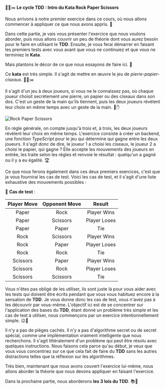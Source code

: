 🧱📃✂️ **Le cycle TDD : Intro du Kata Rock Paper Scissors**

Nous arrivons à notre premier exercice dans ce cours, où nous allons commencer à appliquer ce que nous avons appris. 💪

Dans cette partie, je vais vous présenter l'exercice que nous voulons aborder, puis nous allons couvrir un peu de théorie dont vous aurez besoin pour le faire en utilisant le **TDD**. Ensuite, je vous ferai démarrer en faisant les premiers tests avec vous avant que vous ne continuiez et que vous ne terminiez le **Kata**.

Mais plantons le décor de ce que nous essayons de faire ici. 🌱

Ce **kata** est très simple. Il s'agit de mettre en œuvre le jeu de _pierre-papier-ciseaux_. 🧱📃✂️

Il s'agit d'un jeu à deux joueurs, si vous ne le connaissez pas, où chaque joueur choisit secrètement une pierre, un papier ou des ciseaux dans son dos. C'est un geste de la main qu'ils tiennent, puis les deux joueurs révèlent leur choix en même temps avec un geste de la main. 🤚✋

![Rock Paper Scissors](https://en.wikipedia.org/wiki/Rock_paper_scissors#/media/File:Rock-paper-scissors.svg "Rock Paper Scissors")

En règle générale, on compte jusqu'à trois et, à trois, les deux joueurs révèlent leur choix en même temps. L'exercice consiste à créer un backend, une fonction _TypeScript_ pour le jeu qui détermine qui gagne entre les deux joueurs. Il s'agit donc de dire, le joueur 1 a choisi les ciseaux, le joueur 2 a choisi le papier, qui gagne ? Elle accepte les mouvements des joueurs en entrée, les traite selon les règles et renvoie le résultat : quelqu'un a gagné ou il y a eu égalité. 🏆

Ce que nous ferons également dans ces deux premiers exercices, c'est que je vous fournirai les cas de test. Voici les cas de test, et il s'agit d'une liste exhaustive des mouvements possibles :

📝 **Cas de test** :

|  Player Move  |  Opponent Move  |  Result  |
|:-------------:|:---------------:|:--------:|
| Paper | Rock | Player Wins | 
| Paper | Scissors | Player Loses | 
| Paper | Paper | Tie | 
| Rock | Scissors | Player Wins | 
| Rock | Paper | Player Loses | 
| Rock | Rock | Tie | 
| Scissors | Paper | Player Wins | 
| Scissors | Rock | Player Loses | 
| Scissors | Scissors | Tie | 

Vous n'êtes pas obligé de les utiliser, ils sont juste là pour vous aider avec les tests qui doivent être écrits pendant que vous vous habituez encore à la sensation de **TDD**. Je vous donne donc les cas de test, vous n'avez pas à les découvrir par vous-même. L'objectif ici est de se concentrer sur l'application des bases du **TDD**, étant donné un problème très simple et les cas de test à utiliser, nous commençons par un exercice intentionnellement simple. 😉🧪

Il n'y a pas de pièges cachés. Il n'y a pas d'algorithme secret ou de secret spécial, comme une implémentation vraiment intelligente que nous recherchons. Il s'agit littéralement d'un problème qui peut être résolu avec quelques instructions. Nous faisons cela parce qu'au début, je veux que vous vous concentriez sur ce que cela fait de faire du **TDD** sans les autres distractions telles que la réflexion sur les algorithmes.

Très bien, maintenant que nous avons couvert l'exercice lui-même, nous allons aborder la théorie que nous devons appliquer en faisant l'exercice.

Dans la prochaine partie, nous aborderons **les 3 lois du TDD**. 📚🧪